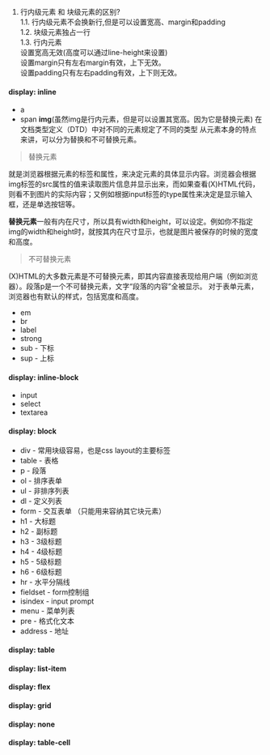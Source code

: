 1. 行内级元素 和 块级元素的区别?  
1.1. 行内级元素不会换新行,但是可以设置宽高、margin和padding  
1.2. 块级元素独占一行  
1.3. 行内元素  
设置宽高无效(高度可以通过line-height来设置)  
设置margin只有左右margin有效，上下无效。  
设置padding只有左右padding有效，上下则无效。

#### display: inline

* a
* span
**img**(虽然img是行内元素，但是可以设置其宽高。因为它是替换元素)
在文档类型定义（DTD）中对不同的元素规定了不同的类型
从元素本身的特点来讲，可以分为替换和不可替换元素。

> 替换元素  

就是浏览器根据元素的标签和属性，来决定元素的具体显示内容。浏览器会根据img标签的src属性的值来读取图片信息并显示出来，而如果查看(X)HTML代码，则看不到图片的实际内容；又例如根据input标签的type属性来决定是显示输入框，还是单选按钮等。

**替换元素**一般有内在尺寸，所以具有width和height，可以设定。例如你不指定img的width和height时，就按其内在尺寸显示，也就是图片被保存的时候的宽度和高度。

> 不可替换元素

(X)HTML的大多数元素是不可替换元素，即其内容直接表现给用户端（例如浏览器）。段落p是一个不可替换元素，文字“段落的内容”全被显示。
对于表单元素，浏览器也有默认的样式，包括宽度和高度。
* em
* br
* label
* strong
* sub - 下标 
* sup - 上标 

#### display: inline-block

* input
* select
* textarea

#### display: block


* div - 常用块级容易，也是css layout的主要标签 
* table - 表格 
* p - 段落
* ol - 排序表单 
* ul - 非排序列表
* dl - 定义列表 
* form - 交互表单 （只能用来容纳其它块元素） 
* h1 - 大标题 
* h2 - 副标题 
* h3 - 3级标题 
* h4 - 4级标题 
* h5 - 5级标题 
* h6 - 6级标题 
* hr - 水平分隔线 
* fieldset - form控制组 
* isindex - input prompt 
* menu - 菜单列表  
* pre - 格式化文本 
* address - 地址   

#### display: table  
#### display: list-item
#### display: flex
#### display: grid
#### display: none
#### display: table-cell
